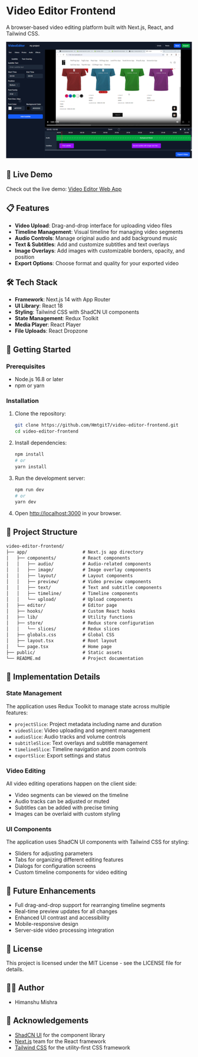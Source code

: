 # Video Editor Frontend

A browser-based video editing platform built with Next.js, React, and Tailwind CSS.

![Video Editor Screenshot](./public/image.png)

## 🌟 Live Demo

Check out the live demo: [Video Editor Web App](https://video-editor-frontend-two.vercel.app)

## 📋 Features

- **Video Upload**: Drag-and-drop interface for uploading video files
- **Timeline Management**: Visual timeline for managing video segments
- **Audio Controls**: Manage original audio and add background music
- **Text & Subtitles**: Add and customize subtitles and text overlays
- **Image Overlays**: Add images with customizable borders, opacity, and position
- **Export Options**: Choose format and quality for your exported video

## 🛠️ Tech Stack

- **Framework**: Next.js 14 with App Router
- **UI Library**: React 18
- **Styling**: Tailwind CSS with ShadCN UI components
- **State Management**: Redux Toolkit
- **Media Player**: React Player
- **File Uploads**: React Dropzone

## 🚀 Getting Started

### Prerequisites

- Node.js 16.8 or later
- npm or yarn

### Installation

1. Clone the repository:
   ```bash
   git clone https://github.com/Hmtgit7/video-editor-frontend.git
   cd video-editor-frontend
   ```

2. Install dependencies:
   ```bash
   npm install
   # or
   yarn install
   ```

3. Run the development server:
   ```bash
   npm run dev
   # or
   yarn dev
   ```

4. Open [http://localhost:3000](http://localhost:3000) in your browser.

## 📁 Project Structure

```
video-editor-frontend/
├── app/                     # Next.js app directory
│   ├── components/          # React components
│   │   ├── audio/           # Audio-related components
│   │   ├── image/           # Image overlay components
│   │   ├── layout/          # Layout components
│   │   ├── preview/         # Video preview components
│   │   ├── text/            # Text and subtitle components
│   │   ├── timeline/        # Timeline components
│   │   └── upload/          # Upload components
│   ├── editor/              # Editor page
│   ├── hooks/               # Custom React hooks
│   ├── lib/                 # Utility functions
│   ├── store/               # Redux store configuration
│   │   └── slices/          # Redux slices
│   ├── globals.css          # Global CSS
│   ├── layout.tsx           # Root layout
│   └── page.tsx             # Home page
├── public/                  # Static assets
└── README.md                # Project documentation
```

## 🔧 Implementation Details

### State Management

The application uses Redux Toolkit to manage state across multiple features:

- `projectSlice`: Project metadata including name and duration
- `videoSlice`: Video uploading and segment management
- `audioSlice`: Audio tracks and volume controls
- `subtitleSlice`: Text overlays and subtitle management
- `timelineSlice`: Timeline navigation and zoom controls
- `exportSlice`: Export settings and status

### Video Editing

All video editing operations happen on the client side:
- Video segments can be viewed on the timeline
- Audio tracks can be adjusted or muted
- Subtitles can be added with precise timing
- Images can be overlaid with custom styling

### UI Components

The application uses ShadCN UI components with Tailwind CSS for styling:
- Sliders for adjusting parameters
- Tabs for organizing different editing features
- Dialogs for configuration screens
- Custom timeline components for video editing

## 🧩 Future Enhancements

- Full drag-and-drop support for rearranging timeline segments
- Real-time preview updates for all changes
- Enhanced UI contrast and accessibility
- Mobile-responsive design
- Server-side video processing integration

## 📄 License

This project is licensed under the MIT License - see the LICENSE file for details.

## 👨‍💻 Author

- Himanshu Mishra

## 🙏 Acknowledgements

- [ShadCN UI](https://ui.shadcn.com/) for the component library
- [Next.js](https://nextjs.org/) team for the React framework
- [Tailwind CSS](https://tailwindcss.com/) for the utility-first CSS framework